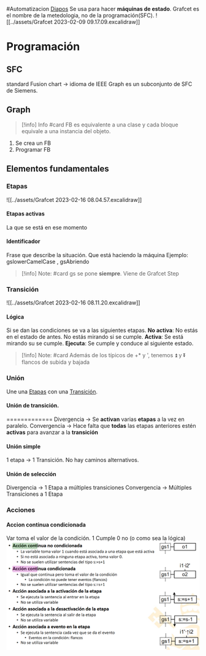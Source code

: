 #Automatizacion 
[Diapos](../assets/AI_Teo_5_Grafcet_2023v1%20(1).pdf)
Se usa para hacer **máquinas de estado**. 
Grafcet es el nombre de la metedologia, no de la programación(SFC).
![[../assets/Grafcet 2023-02-09 09.17.09.excalidraw]]

# Programación
## SFC 
standard Fusion chart -> idioma de IEEE
Graph es un subconjunto de SFC de Siemens.
## Graph
> [!info] Info #card
> FB es equivalente a una clase y cada bloque equivale a una instancia del objeto.
1. Se crea un FB
2. Programar FB
## Elementos fundamentales
### Etapas
![[../assets/Grafcet 2023-02-16 08.04.57.excalidraw]]
#### Etapas activas
La que se está en ese momento
#### Identificador
Frase que describe la situación. Que está haciendo la máquina
Ejemplo: gslowerCamelCase  , gsAbriendo
> [!info] Note: #card
> gs se pone **siempre**. Viene de Grafcet Step

### Transición
![[../assets/Grafcet 2023-02-16 08.11.20.excalidraw]]
#### Lógica
Si se dan las condiciones se va a las siguientes etapas.
**No activa**: No estás en el estado de antes. No estás mirando si se cumple.
**Activa**: Se está mirando su se cumple.
**Ejecuta**: Se cumple y conduce al siguiente estado.
 > [!info] Note: #card
> Además de los típicos de +* y ', tenemos ⏫ y ⏬ flancos de subida y bajada
### Unión
Une una [Etapas](#Etapas) con una [Transición](#Transición).
#### Unión de transición.
=============
Divergencia → Se **activan** varias **etapas** a la vez en paralelo.
Convergencia → Hace falta que  **todas** las etapas anteriores estén **activas** para avanzar a la **transición**
#### Unión simple
1 etapa → 1 Transición. No hay caminos alternativos.
#### Unión de selección
Divergencia → 1 Etapa a múltiples transiciones
Convergencia → Múltiples Transiciones a 1 Etapa
### Acciones

#### Accion continua condicionada
Var toma el valor de la condición. 1 Cumple 0 no (o como sea la lógica)
![](../assets/Pasted%20image%2020230223002647.png)
